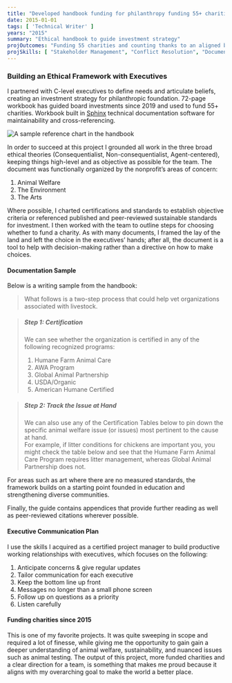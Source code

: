 ```yaml
---
title: "Developed handbook funding for philanthropy funding 55+ charities"
date: 2015-01-01
tags: [ 'Technical Writer' ]
years: "2015"
summary: "Ethical handbook to guide investment strategy"
projOutcomes: "Funding 55 charities and counting thanks to an aligned board."
projSkills: [ "Stakeholder Management", "Conflict Resolution", "Documentation", "Facilitation", "Presentation to executives", "Technical Writing", "Research", "Web Development", "Executive Communication" ]
---
```


### Building an Ethical Framework with Executives

I partnered with C-level executives to define needs and articulate beliefs, creating an investment strategy for philanthropic foundation. 72-page workbook has guided board investments since 2019 and used to fund 55+ charities. Workbook built in [Sphinx](https://www.sphinx-doc.org/en/master/) technical documentation software for maintainability and cross-referencing. 

![A sample reference chart in the handbook](/ethics-handbook-sample.webp)

In order to succeed at this project I grounded all work in the three broad ethical theories (Consequentialist, Non-consequentialist, Agent-centered), keeping things high-level and as objective as possible for the team. The document was functionally organized by the nonprofit&rsquo;s areas of concern:

1. Animal Welfare 
2. The Environment 
3. The Arts

Where possible, I charted certifications and standards to establish objective criteria or referenced published and peer-reviewed sustainable standards for investment. I then worked with the team to outline steps for choosing whether to fund a charity. As with many documents, I framed the lay of the land and left the choice in the executives&rsquo; hands; after all, the document is a tool to help with decision-making rather than a directive on how to make choices.

#### Documentation Sample

Below is a writing sample from the handbook:

> What follows is a two-step process that could help vet organizations associated with livestock.

> ##### Step 1: Certification  
> We can see whether the organization is certified in any of the following recognized programs:  
> 1. Humane Farm Animal Care   
> 2. AWA Program  
> 3. Global Animal Partnership   
> 4. USDA/Organic   
> 5. American Humane Certified  

> ##### Step 2: Track the Issue at Hand
> We can also use any of the Certification Tables below to pin down the specific animal welfare issue (or issues) most pertinent to the cause at hand.  
> For example, if litter conditions for chickens are important you, you might check the table below and see that the Humane Farm Animal Care Program requires litter management, whereas Global Animal Partnership does not.

For areas such as art where there are no measured standards, the framework builds on a starting point founded in education and strengthening diverse communities. 

Finally, the guide contains appendices that provide further reading as well as peer-reviewed citations wherever possible. 

#### Executive Communication Plan

I use the skills I acquired as a certified project manager to build productive working relationships with executives, which focuses on the following:

1. Anticipate concerns & give regular updates
2. Tailor communication for each executive
3. Keep the bottom line up front
4. Messages no longer than a small phone screen
5. Follow up on questions as a priority
6. Listen carefully

#### Funding charities since 2015

This is one of my favorite projects. It was quite sweeping in scope and required a lot of finesse, while giving me the opportunity to gain gain a deeper understanding of animal welfare, sustainability, and nuanced issues such as animal testing. The output of this project, more funded charities and a clear direction for a team, is something that makes me proud because it aligns with my overarching goal to make the world a better place. 